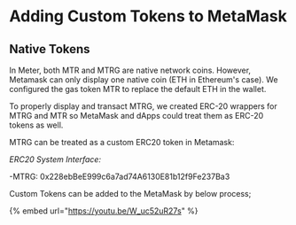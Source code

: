 # Adding Custom Tokens to MetaMask

## Native Tokens

In Meter, both MTR and MTRG are native network coins. However, Metamask can only display one native coin (ETH in Ethereum's case). We configured the gas token MTR to replace the default ETH in the wallet.&#x20;

To properly display and transact MTRG, we created ERC-20 wrappers for MTRG and MTR so MetaMask and dApps could treat them as ERC-20 tokens as well.&#x20;

MTRG can be treated as a custom ERC20 token in Metamask:

_ERC20 System Interface:_

\-MTRG: 0x228ebBeE999c6a7ad74A6130E81b12f9Fe237Ba3

Custom Tokens can be added to the MetaMask by below process;

{% embed url="https://youtu.be/W_uc52uR27s" %}
